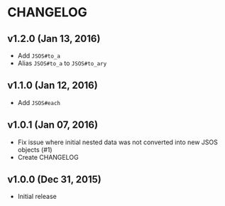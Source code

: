 # CHANGELOG

## v1.2.0 (Jan 13, 2016)
* Add `JSOS#to_a`
* Alias `JSOS#to_a` to `JSOS#to_ary`

## v1.1.0 (Jan 12, 2016)
* Add `JSOS#each`

## v1.0.1 (Jan 07, 2016)
* Fix issue where initial nested data was not converted into new JSOS objects (#1)
* Create CHANGELOG

## v1.0.0 (Dec 31, 2015)
* Initial release
